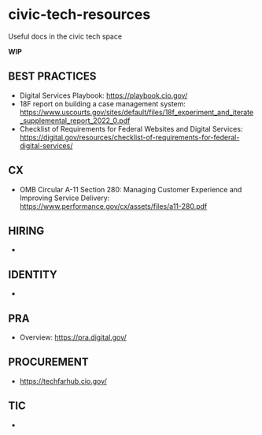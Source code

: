 # civic-tech-resources
Useful docs in the civic tech space

**WIP**

## BEST PRACTICES

- Digital Services Playbook: https://playbook.cio.gov/
- 18F report on building a case management system: https://www.uscourts.gov/sites/default/files/18f_experiment_and_iterate_supplemental_report_2022_0.pdf
- Checklist of Requirements for Federal Websites and Digital Services: https://digital.gov/resources/checklist-of-requirements-for-federal-digital-services/

## CX

- OMB Circular A-11 Section 280: Managing Customer Experience and Improving Service Delivery: https://www.performance.gov/cx/assets/files/a11-280.pdf

## HIRING

- 

## IDENTITY

- 

## PRA

- Overview: https://pra.digital.gov/

## PROCUREMENT

- https://techfarhub.cio.gov/

## TIC

- 

